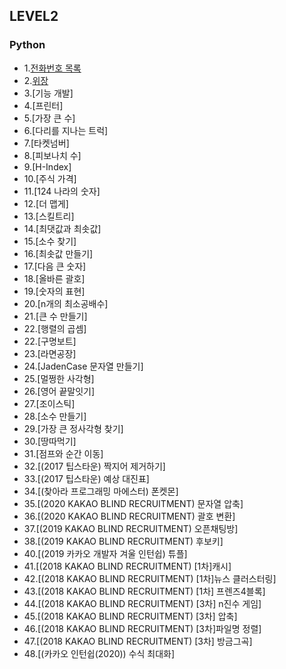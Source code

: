 ## LEVEL2

### Python <br>

 - 1.[전화번호 목록](https://github.com/Juyoung4/StudyAlgorithm/blob/master/Programmers/LEVEL2/1.py)
 - 2.[위장](https://github.com/Juyoung4/StudyAlgorithm/blob/master/Programmers/LEVEL2/2.py)
 - 3.[기능 개발]
 - 4.[프린터]
 - 5.[가장 큰 수]
 - 6.[다리를 지나는 트럭]
 - 7.[타켓넘버]
 - 8.[피보나치 수]
 - 9.[H-Index]
 - 10.[주식 가격]
 - 11.[124 나라의 숫자]
 - 12.[더 맵게]
 - 13.[스킬트리]
 - 14.[최댓값과 최솟값]
 - 15.[소수 찾기]
 - 16.[최솟값 만들기]
 - 17.[다음 큰 숫자]
 - 18.[올바른 괄호]
 - 19.[숫자의 표현]
 - 20.[n개의 최소공배수]
 - 21.[큰 수 만들기]
 - 22.[행렬의 곱셈]
 - 22.[구명보트]
 - 23.[라면공장]
 - 24.[JadenCase 문자열 만들기]
 - 25.[멀쩡한 사각형]
 - 26.[영어 끝말잇기]
 - 27.[조이스틱]
 - 28.[소수 만들기]
 - 29.[가장 큰 정사각형 찾기]
 - 30.[땅따먹기]
 - 31.[점프와 순간 이동]
 - 32.[(2017 팁스타운) 짝지어 제거하기]
 - 33.[(2017 팁스타운) 예상 대진표]
 - 34.[(찾아라 프로그래밍 마에스터) 폰켓몬]
 - 35.[(2020 KAKAO BLIND RECRUITMENT) 문자열 압축]
 - 36.[(2020 KAKAO BLIND RECRUITMENT) 괄호 변환]
 - 37.[(2019 KAKAO BLIND RECRUITMENT) 오픈채팅방]
 - 38.[(2019 KAKAO BLIND RECRUITMENT) 후보키]
 - 40.[(2019 카카오 개발자 겨울 인턴쉽) 튜플]
 - 41.[(2018 KAKAO BLIND RECRUITMENT) [1차]캐시]
 - 42.[(2018 KAKAO BLIND RECRUITMENT) [1차]뉴스 클러스터링]
 - 43.[(2018 KAKAO BLIND RECRUITMENT) [1차] 프렌즈4블록]
 - 44.[(2018 KAKAO BLIND RECRUITMENT) [3차] n진수 게임]
 - 45.[(2018 KAKAO BLIND RECRUITMENT) [3차] 압축]
 - 46.[(2018 KAKAO BLIND RECRUITMENT) [3차]파일명 정렬]
 - 47.[(2018 KAKAO BLIND RECRUITMENT) [3차] 방금그곡]
 - 48.[(카카오 인턴쉽(2020)) 수식 최대화]
